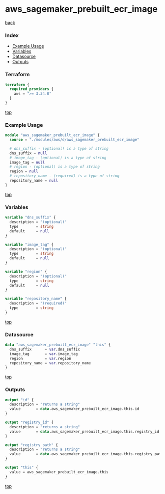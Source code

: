 # aws_sagemaker_prebuilt_ecr_image

[back](../aws.md)

### Index

- [Example Usage](#example-usage)
- [Variables](#variables)
- [Datasource](#datasource)
- [Outputs](#outputs)

### Terraform

```terraform
terraform {
  required_providers {
    aws = ">= 3.34.0"
  }
}
```

[top](#index)

### Example Usage

```terraform
module "aws_sagemaker_prebuilt_ecr_image" {
  source = "./modules/aws/d/aws_sagemaker_prebuilt_ecr_image"

  # dns_suffix - (optional) is a type of string
  dns_suffix = null
  # image_tag - (optional) is a type of string
  image_tag = null
  # region - (optional) is a type of string
  region = null
  # repository_name - (required) is a type of string
  repository_name = null
}
```

[top](#index)

### Variables

```terraform
variable "dns_suffix" {
  description = "(optional)"
  type        = string
  default     = null
}

variable "image_tag" {
  description = "(optional)"
  type        = string
  default     = null
}

variable "region" {
  description = "(optional)"
  type        = string
  default     = null
}

variable "repository_name" {
  description = "(required)"
  type        = string
}
```

[top](#index)

### Datasource

```terraform
data "aws_sagemaker_prebuilt_ecr_image" "this" {
  dns_suffix      = var.dns_suffix
  image_tag       = var.image_tag
  region          = var.region
  repository_name = var.repository_name
}
```

[top](#index)

### Outputs

```terraform
output "id" {
  description = "returns a string"
  value       = data.aws_sagemaker_prebuilt_ecr_image.this.id
}

output "registry_id" {
  description = "returns a string"
  value       = data.aws_sagemaker_prebuilt_ecr_image.this.registry_id
}

output "registry_path" {
  description = "returns a string"
  value       = data.aws_sagemaker_prebuilt_ecr_image.this.registry_path
}

output "this" {
  value = aws_sagemaker_prebuilt_ecr_image.this
}
```

[top](#index)